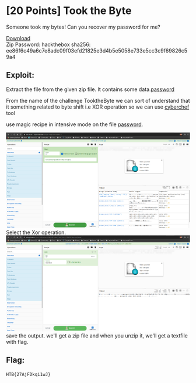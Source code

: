 <!-- [20 Points] Took the Byte -->
# [20 Points] Took the Byte

Someone took my bytes! Can you recover my password for me?

[Download](./Took_the_Byte.zip)  
Zip Password: hackthebox sha256: ee86f6c49a6c7e8adc09f03efd21825e3d4b5e5058e733e5cc3c9f69826c59a4

<!-- Exploit: -->
## Exploit:

Extract the file from the given zip file. It contains some data.[password](./password)

From the name of the challenge TooktheByte we can sort of understand that it something related to byte shift i.e XOR operation
so we can use [cyberchef](http://icyberchef.com/) tool

use magic recipe in intensive mode on the file [password](./password).

![magic.png](./magic.png)
Select the Xor operation.
![XOR.png](XOR.png)
save the output. we'll get a zip file and when you unzip it, we'll get a textfile with flag.

<!-- Flag: -->
## Flag:
```
HTB{27AjFDkqi1wJ}
```
